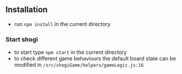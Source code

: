## Installation 
- run `npm install` in the current directory

### Start shogi 
- to start type `npm start` in the current directory
- to check different game behaviours the default board state can be modified in `/src/shogiGame/helpers/gameLogic.js:16`
